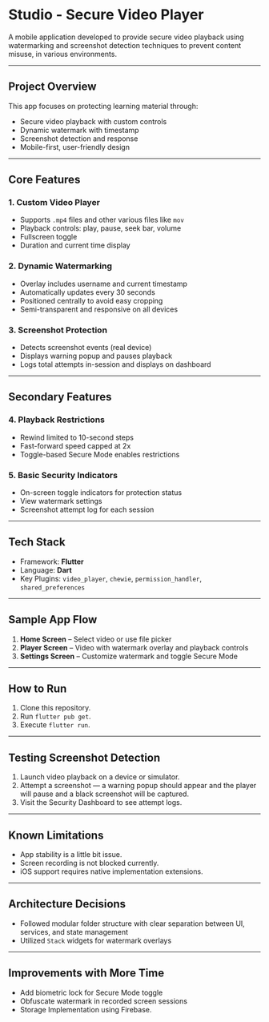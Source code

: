 # Studio - Secure Video Player

A mobile application developed to provide secure video playback using watermarking and screenshot detection techniques to prevent content misuse, in various environments.

---

## Project Overview

This app focuses on protecting learning material through:

- Secure video playback with custom controls
- Dynamic watermark with timestamp
- Screenshot detection and response
- Mobile-first, user-friendly design

---

## Core Features

### 1. Custom Video Player
- Supports `.mp4` files and other various files like `mov`
- Playback controls: play, pause, seek bar, volume
- Fullscreen toggle
- Duration and current time display

### 2. Dynamic Watermarking
- Overlay includes username and current timestamp
- Automatically updates every 30 seconds
- Positioned centrally to avoid easy cropping
- Semi-transparent and responsive on all devices

### 3. Screenshot Protection
- Detects screenshot events (real device)
- Displays warning popup and pauses playback
- Logs total attempts in-session and displays on dashboard

---

## Secondary Features

### 4. Playback Restrictions
- Rewind limited to 10-second steps
- Fast-forward speed capped at 2x
- Toggle-based Secure Mode enables restrictions

### 5. Basic Security Indicators
- On-screen toggle indicators for protection status
- View watermark settings
- Screenshot attempt log for each session

---

## Tech Stack

- Framework: **Flutter**
- Language: **Dart**
- Key Plugins: `video_player`, `chewie`, `permission_handler`, `shared_preferences`

---

## Sample App Flow

1. **Home Screen** – Select video or use file picker
2. **Player Screen** – Video with watermark overlay and playback controls
3. **Settings Screen** – Customize watermark and toggle Secure Mode

---

## How to Run

1. Clone this repository.
2. Run `flutter pub get`.
3. Execute `flutter run`.

---

## Testing Screenshot Detection

1. Launch video playback on a device or simulator.
2. Attempt a screenshot — a warning popup should appear and the player will pause and a black screenshot will be captured.
3. Visit the Security Dashboard to see attempt logs.

---

## Known Limitations

- App stability is a little bit issue.
- Screen recording is not blocked currently.
- iOS support requires native implementation extensions.

---

## Architecture Decisions

- Followed modular folder structure with clear separation between UI, services, and state management
- Utilized `Stack` widgets for watermark overlays

---

## Improvements with More Time

- Add biometric lock for Secure Mode toggle
- Obfuscate watermark in recorded screen sessions
- Storage Implementation using Firebase.

